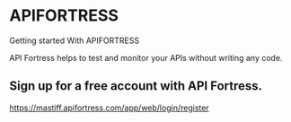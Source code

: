 # APIFORTRESS
Getting started With APIFORTRESS

API Fortress helps to test and monitor your APIs without writing any code.

## Sign up for a free account with API Fortress.

https://mastiff.apifortress.com/app/web/login/register


